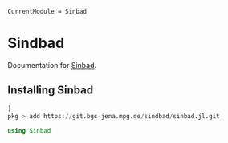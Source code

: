 ```@meta
CurrentModule = Sinbad
```

# Sindbad

Documentation for [Sinbad](https://git.bgc-jena.mpg.de/sindbad/sinbad.jl).

## Installing Sinbad

```julia
]
pkg > add https://git.bgc-jena.mpg.de/sindbad/sinbad.jl.git
```

```julia
using Sinbad
```
